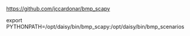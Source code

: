 https://github.com/jccardonar/bmp_scapy

export PYTHONPATH=/opt/daisy/bin/bmp_scapy:/opt/daisy/bin/bmp_scenarios